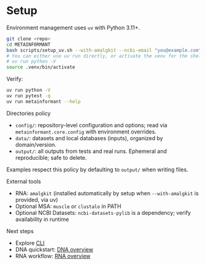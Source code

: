 # Setup

Environment management uses `uv` with Python 3.11+.

```bash
git clone <repo>
cd METAINFORMANT
bash scripts/setup_uv.sh --with-amalgkit --ncbi-email "you@example.com"
# You can either use uv run directly, or activate the venv for the shell:
# uv run python -V
source .venv/bin/activate
```

Verify:

```bash
uv run python -V
uv run pytest -q
uv run metainformant --help
```

Directories policy


- `config/`: repository-level configuration and options; read via `metainformant.core.config` with environment overrides.
- `data/`: datasets and local databases (inputs), organized by domain/version.
- `output/`: all outputs from tests and real runs. Ephemeral and reproducible; safe to delete.

Examples respect this policy by defaulting to `output/` when writing files.

External tools

- RNA: `amalgkit` (installed automatically by setup when `--with-amalgkit` is provided, via uv)
- Optional MSA: `muscle` or `clustalo` in PATH
- Optional NCBI Datasets: `ncbi-datasets-pylib` is a dependency; verify availability in runtime

Next steps
- Explore [CLI](./cli.md)
- DNA quickstart: [DNA overview](./dna/index.md)
- RNA workflow: [RNA overview](./rna/index.md)


